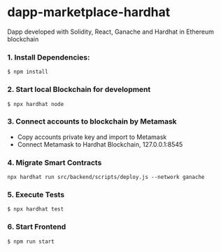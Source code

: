 # dapp-marketplace-hardhat
Dapp developed with Solidity, React, Ganache and Hardhat in Ethereum blockchain

### 1. Install Dependencies:
`$ npm install`
### 2. Start local Blockchain for development
`$ npx hardhat node`

### 3. Connect accounts to blockchain by Metamask
- Copy accounts private key and import to Metamask
- Connect Metamask to Hardhat Blockchain, 127.0.0.1:8545

### 4. Migrate Smart Contracts
`npx hardhat run src/backend/scripts/deploy.js --network ganache`

### 5. Execute Tests
`$ npx hardhat test`

### 6. Start Frontend
`$ npm run start`